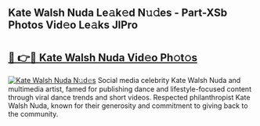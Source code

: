## Kate Walsh Nuda Le𝚊k𝚎d N𝚞𝚍es - Part-XSb Photos Vid𝚎o Le𝚊ks JlPro

# <h2><a href="http://fbea864.evod.top/?m=Kate+Walsh+Nuda">🔗 👉🔴 Kate Walsh Nuda Vid𝚎o Ph𝚘t𝚘s</a></h2>

[![Kate Walsh Nuda N𝚞d𝚎s](https://i.imgur.com/8V9OHl7.gif)](http://fbea864.evod.top/?m=Kate+Walsh+Nuda)
Social media celebrity Kate Walsh Nuda and multimedia artist, famed for publishing dance and lifestyle-focused content through viral dance trends and short videos. Respected philanthropist Kate Walsh Nuda, known for their generosity and commitment to giving back to the community. 
